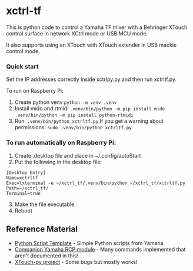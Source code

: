 # xctrl-tf

This is python code to control a Yamaha TF mixer with a Behringer XTouch control surface in network XCtrl mode or USB MCU mode.

It also supports using an XTouch with XTouch extender in USB mackie control mode. 

### Quick start
Set the IP addresses correctly inside xctrlpy.py and then run xctrltf.py.

To run on Raspberry Pi:
1. Create python venv `python -m venv .venv`
2. Install mido and rtmidi `.venv/bin/python -m pip install mido` `.venv/bin/python -m pip install python-rtmidi`
3. Run: `.venv/bin/python xctrltf.py` If you get a warning about permissions: `sudo .venv/bin/python xctrltf.py` 

### To run automatically on Raspberry Pi:

1. Create .desktop file and place in ~/.config/autoStart
2. Put the following in the desktop file:
```
[Desktop Entry]
Name=xctrltf
Exec=lxterminal -e ~/xctrl_tf/.venv/bin/python ~/xctrl_tf/xctrltf.py
Path=~/xctrl_tf/
Terminal=true
```
3. Make the file executable
4. Reboot

## Reference Material

* [Python Script Template](https://usa.yamaha.com/files/download/other_assets/0/1266290/Python_Script_Template_V100.zip) - Simple Python scripts from Yamaha
* [Companion Yamaha RCP module](https://github.com/bitfocus/companion-module-yamaha-rcp) - Many commands implemented that aren't documented in this!
* [XTouch-py project](https://github.com/thejoshtaylor/XTouch-py) - Some bugs but mostly works!
